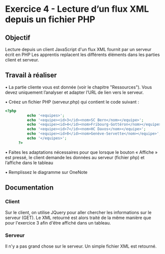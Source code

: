 # Exercice 4 - Lecture d’un flux XML depuis un fichier PHP 

## Objectif
Lecture depuis un client JavaScript d'un flux XML fournit par un serveur écrit en PHP
Les apprentis replacent les différents éléments dans les parties client et serveur.


## Travail à réaliser

• La partie cliente vous est donnée (voir le chapitre "Ressources"). Vous devez uniquement l’analyser et adapter l’URL de lien vers le serveur.
	
• Créez un fichier PHP (serveur.php) qui contient le code suivant :
	
  ```php
<?php
			echo '<equipes>';
			echo '<equipe><id>3</id><nom>SC Bern</nom></equipe>';
			echo '<equipe><id>4</id><nom>Fribourg-Gottéron</nom></equipe>';
			echo '<equipe><id>7</id><nom>HC Davos</nom></equipe>';
			echo '<equipe><id>8</id><nom>Genève-Servette</nom></equipe>';
			echo '</equipes>';
		?>
 ```
• Faites les adaptations nécessaires pour que lorsque le bouton « Affiche » est pressé, le client demande les données au serveur (fichier php) et l’affiche dans le tableau

 • Remplissez le diagramme sur OneNote
 
 ## Documentation
### Client
Sur le client, on utilise JQuery pour aller chercher les informations sur le serveur (GET). Le XML retourné est alors traité de la même manière que pour l'exercice 3 afin d'être affiché dans un tableau.
### Serveur
Il n'y a pas grand chose sur le serveur. Un simple fichier XML est retourné.

